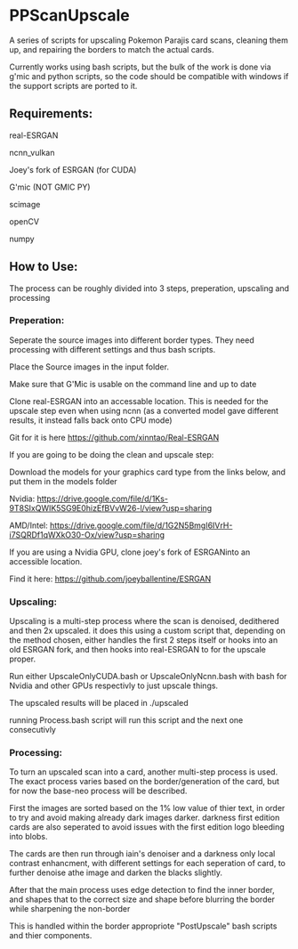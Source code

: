 # PPScanUpscale
A series of scripts for upscaling Pokemon Parajis card scans, cleaning them up, and repairing the borders to match the actual cards.

Currently works using bash scripts, but the bulk of the work is done via g'mic and python scripts, so the code should be compatible with windows if the support scripts are ported to it.

## Requirements:

real-ESRGAN

ncnn_vulkan

Joey's fork of ESRGAN (for CUDA)

G'mic (NOT GMIC PY)

scimage

openCV

numpy

## How to Use:

The process can be roughly divided into 3 steps, preperation, upscaling and processing

### Preperation:
Seperate the source images into different border types. They need processing with different settings and thus bash scripts.

Place the Source images in the input folder. 

Make sure that G'Mic is usable on the command line and up to date

Clone real-ESRGAN into an accessable location. This is needed for the upscale step even when using ncnn (as a converted model gave different results, it instead falls back onto CPU mode)

Git for it is here https://github.com/xinntao/Real-ESRGAN

If you are going to be doing the clean and upscale step:

  Download the models for your graphics card type from the links below, and put them in the models folder
  
  Nvidia: https://drive.google.com/file/d/1Ks-9T8SIxQWIK5SG9E0hizEfBVvW26-l/view?usp=sharing
  
  AMD/Intel: https://drive.google.com/file/d/1G2N5BmgI6IVrH-i7SQRDf1qWXkO30-Ox/view?usp=sharing
  
  If you are using a Nvidia GPU, clone joey's fork of ESRGANinto an accessible location.

  Find it here: https://github.com/joeyballentine/ESRGAN

### Upscaling:
Upscaling is a multi-step process where the scan is denoised, dedithered and then 2x upscaled. it does this using a custom script that, depending on the method chosen, either handles the first 2 steps itself or hooks into an old ESRGAN fork, and then hooks into real-ESRGAN to for the upscale proper.

Run either UpscaleOnlyCUDA.bash or UpscaleOnlyNcnn.bash with bash for Nvidia and other GPUs respectivly to just upscale things.

The upscaled results will be placed in ./upscaled

running Process<border type>.bash script will run this script and the next one consecutivly

### Processing:
To turn an upscaled scan into a card, another multi-step process is used. The exact process varies based on the border/generation of the card, but for now the base-neo process will be described.

First the images are sorted based on the 1% low value of thier text, in order to try and avoid making already dark images darker. darkness first edition cards are also seperated to avoid issues with the first edition logo bleeding into blobs. 

The cards are then run through iain's denoiser and a darkness only local contrast enhancment, with different settings for each seperation of card, to further denoise athe image and darken the blacks slightly. 

After that the main process uses edge detection to find the inner border, and shapes that to the correct size and shape before blurring the border while sharpening the non-border

This is handled within the border appropriote "PostUpscale" bash scripts and thier components.


